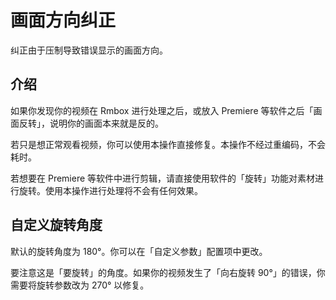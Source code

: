 # 画面方向纠正

纠正由于压制导致错误显示的画面方向。

## 介绍

如果你发现你的视频在 Rmbox 进行处理之后，或放入 Premiere 等软件之后「画面反转」，说明你的画面本来就是反的。

若只是想正常观看视频，你可以使用本操作直接修复。本操作不经过重编码，不会耗时。

若想要在 Premiere 等软件中进行剪辑，请直接使用软件的「旋转」功能对素材进行旋转。使用本操作进行处理将不会有任何效果。

## 自定义旋转角度

默认的旋转角度为 180°。你可以在「自定义参数」配置项中更改。

要注意这是「要旋转」的角度。如果你的视频发生了「向右旋转 90°」的错误，你需要将旋转参数改为 270° 以修复。
